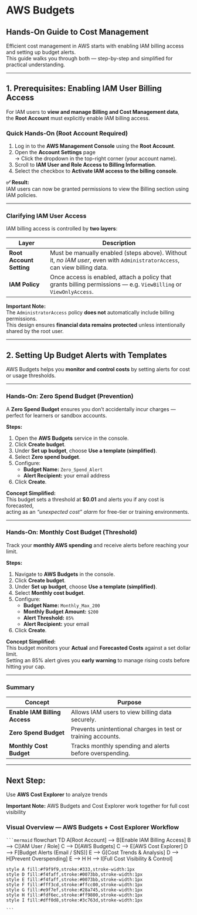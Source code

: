 # AWS Budgets 
## Hands-On Guide to Cost Management

Efficient cost management in AWS starts with enabling IAM billing access and setting up budget alerts.  
This guide walks you through both — step-by-step and simplified for practical understanding.

---

## 1. Prerequisites: Enabling IAM User Billing Access

For IAM users to **view and manage Billing and Cost Management data**,  
the **Root Account** must explicitly enable IAM billing access.

###  Quick Hands-On (Root Account Required)

1. Log in to the **AWS Management Console** using the **Root Account**.  
2. Open the **Account Settings** page  
   → Click the dropdown in the top-right corner (your account name).  
3. Scroll to **IAM User and Role Access to Billing Information**.  
4. Select the checkbox to **Activate IAM access to the billing console**.  

**✅ Result:**  
IAM users can now be granted permissions to view the Billing section using IAM policies.

---

###  Clarifying IAM User Access

IAM billing access is controlled by **two layers**:

| Layer | Description |
|--------|-------------|
| **Root Account Setting** | Must be manually enabled (steps above). Without it, *no IAM user*, even with `AdministratorAccess`, can view billing data. |
| **IAM Policy** | Once access is enabled, attach a policy that grants billing permissions — e.g. `ViewBilling` or `ViewOnlyAccess`. |

**Important Note:**  
The `AdministratorAccess` policy **does not** automatically include billing permissions.  
This design ensures **financial data remains protected** unless intentionally shared by the root user.

---

## 2. Setting Up Budget Alerts with Templates

AWS Budgets helps you **monitor and control costs** by setting alerts for cost or usage thresholds.

---

###  Hands-On: Zero Spend Budget (Prevention)

A **Zero Spend Budget** ensures you don’t accidentally incur charges — perfect for learners or sandbox accounts.

**Steps:**
1. Open the **AWS Budgets** service in the console.  
2. Click **Create budget**.  
3. Under **Set up budget**, choose **Use a template (simplified)**.  
4. Select **Zero spend budget**.  
5. Configure:
   - **Budget Name:** `Zero_Spend_Alert`
   - **Alert Recipient:** your email address  
6. Click **Create**.

**Concept Simplified:**  
This budget sets a threshold at **$0.01** and alerts you if any cost is forecasted,  
acting as an *“unexpected cost” alarm* for free-tier or training environments.

---

###  Hands-On: Monthly Cost Budget (Threshold)

Track your **monthly AWS spending** and receive alerts before reaching your limit.

**Steps:**
1. Navigate to **AWS Budgets** in the console.  
2. Click **Create budget**.  
3. Under **Set up budget**, choose **Use a template (simplified)**.  
4. Select **Monthly cost budget**.  
5. Configure:
   - **Budget Name:** `Monthly_Max_200`
   - **Monthly Budget Amount:** `$200`
   - **Alert Threshold:** `85%`
   - **Alert Recipient:** your email  
6. Click **Create**.

**Concept Simplified:**  
This budget monitors your **Actual** and **Forecasted Costs** against a set dollar limit.  
Setting an 85% alert gives you **early warning** to manage rising costs before hitting your cap.

---

###  Summary

| Concept | Purpose |
|----------|----------|
| **Enable IAM Billing Access** | Allows IAM users to view billing data securely. |
| **Zero Spend Budget** | Prevents unintentional charges in test or training accounts. |
| **Monthly Cost Budget** | Tracks monthly spending and alerts before overspending. |

---

## Next Step:
Use **AWS Cost Explorer** to analyze trends

**Important Note:**  AWS Budgets and Cost Explorer work together for full cost visibility


###  Visual Overview — AWS Budgets + Cost Explorer Workflow
` ```mermaid `
flowchart TD
    A[Root Account] --> B[Enable IAM Billing Access]
    B --> C[IAM User / Role]
    C --> D[AWS Budgets]
    C --> E[AWS Cost Explorer]
    D --> F[Budget Alerts (Email / SNS)]
    E --> G[Cost Trends & Analysis]
    D --> H[Prevent Overspending]
    E --> H
    H --> I[Full Cost Visibility & Control]

    style A fill:#f9f9f9,stroke:#333,stroke-width:1px
    style D fill:#f4faff,stroke:#0073bb,stroke-width:1px
    style E fill:#f4faff,stroke:#0073bb,stroke-width:1px
    style F fill:#fff3cd,stroke:#ffcc00,stroke-width:1px
    style G fill:#e9f7ef,stroke:#28a745,stroke-width:1px
    style H fill:#fdf6ec,stroke:#ff9800,stroke-width:1px
    style I fill:#dff0d8,stroke:#3c763d,stroke-width:1px
` ``` `
